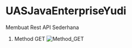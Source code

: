 # UASJavaEnterpriseYudi
Membuat Rest API Sederhana
1) Method GET
![Method_GET](https://github.com/AuliatulWahyudi/UASJavaEnterpriseYudi/assets/55009130/89fa2118-4008-465f-91b9-747a95142bbe)
